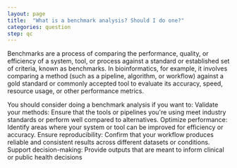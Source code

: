 ```yaml
---
layout: page
title:  "What is a benchmark analysis? Should I do one?"
categories: question
step: qc
---
```


Benchmarks are a process of comparing the performance, quality, or efficiency of a system, tool, or process against a standard or established set of criteria, known as benchmarks. In bioinformatics, for example, it involves comparing a method (such as a pipeline, algorithm, or workflow) against a gold standard or commonly accepted tool to evaluate its accuracy, speed, resource usage, or other performance metrics. 

You should consider doing a benchmark analysis if you want to:
Validate your methods: Ensure that the tools or pipelines you're using meet industry standards or perform well compared to alternatives.
Optimize performance: Identify areas where your system or tool can be improved for efficiency or accuracy.
Ensure reproducibility: Confirm that your workflow produces reliable and consistent results across different datasets or conditions.
Support decision-making: Provide outputs that are meant to inform clinical or public health decisions
